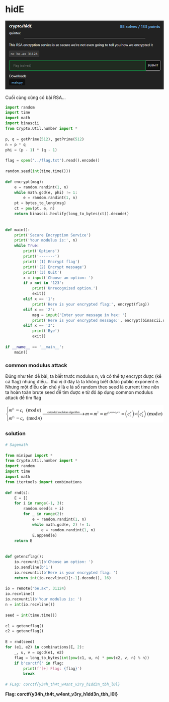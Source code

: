 # hidE

![hidE](../_img/4.png)

Cuối cùng cũng có bài RSA...

```python
import random
import time
import math
import binascii
from Crypto.Util.number import *

p, q = getPrime(512), getPrime(512)
n = p * q
phi = (p - 1) * (q - 1)

flag = open('../flag.txt').read().encode()

random.seed(int(time.time()))

def encrypt(msg):
    e = random.randint(1, n)
    while math.gcd(e, phi) != 1:
        e = random.randint(1, n)
    pt = bytes_to_long(msg)
    ct = pow(pt, e, n)
    return binascii.hexlify(long_to_bytes(ct)).decode()


def main():
    print('Secure Encryption Service')
    print('Your modulus is:', n)
    while True:
        print('Options')
        print('-------')
        print('(1) Encrypt flag')
        print('(2) Encrypt message')
        print('(3) Quit')
        x = input('Choose an option: ')
        if x not in '123':
            print('Unrecognized option.')
            exit()
        elif x == '1':
            print('Here is your encrypted flag:', encrypt(flag))
        elif x == '2':
            msg = input('Enter your message in hex: ')
            print('Here is your encrypted message:', encrypt(binascii.unhexlify(msg)))
        elif x == '3':
            print('Bye')
            exit()

if __name__ == '__main__':
    main()
```

### common modulus attack

Đúng như tên đề bài, ta biết trước modulus n, và có thể tự encrypt được (kể cả flag) nhưng điều... thú vị ở đây là ta không biết được public exponent e. Nhưng một điều cần chú ý là e là số random theo seed là current time nên ta hoàn toàn brute seed để tìm được e từ đó áp dụng common modulus attack để tìm flag

![common modulus attack](../_img/4_rsa.png)

### solution

```python
# Sagemath

from minipwn import *
from Crypto.Util.number import *
import random
import time
import math
from itertools import combinations

def rnd(s):
    E = []
    for i in range(-1, 3):
        random.seed(s + i)
        for _ in range(2):
            e = random.randint(1, n)
            while math.gcd(e, 2) != 1:
                e = random.randint(1, n)
            E.append(e)
    return E


def getencflag():
    io.recvuntil(b'Choose an option: ')
    io.sendline(b'1')
    io.recvuntil(b'Here is your encrypted flag: ')
    return int(io.recvline()[:-1].decode(), 16)

io = remote("be.ax", 31124)
io.recvline()
io.recvuntil(b'Your modulus is: ')
n = int(io.recvline())

seed = int(time.time())

c1 = getencflag()
c2 = getencflag()

E = rnd(seed)
for (e1, e2) in combinations(E, 2):
    _, u, v = xgcd(e1, e2)
    flag = long_to_bytes(int(pow(c1, u, n) * pow(c2, v, n) % n))
    if b'corctf{' in flag:
        print(f'[+] Flag: {flag}')
        break

# FLag: corctf{y34h_th4t_w4snt_v3ry_h1dd3n_tbh_l0l}
```

**Flag: corctf{y34h_th4t_w4snt_v3ry_h1dd3n_tbh_l0l}**